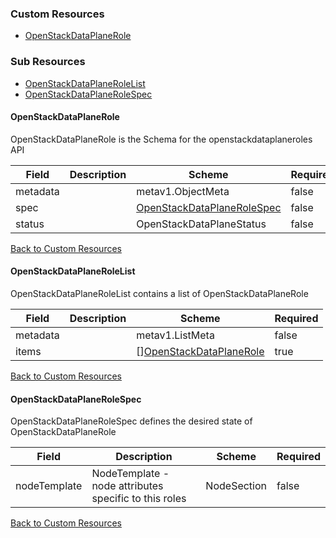 
### Custom Resources

* [OpenStackDataPlaneRole](#openstackdataplanerole)

### Sub Resources

* [OpenStackDataPlaneRoleList](#openstackdataplanerolelist)
* [OpenStackDataPlaneRoleSpec](#openstackdataplanerolespec)

#### OpenStackDataPlaneRole

OpenStackDataPlaneRole is the Schema for the openstackdataplaneroles API

| Field | Description | Scheme | Required |
| ----- | ----------- | ------ | -------- |
| metadata |  | metav1.ObjectMeta | false |
| spec |  | [OpenStackDataPlaneRoleSpec](#openstackdataplanerolespec) | false |
| status |  | OpenStackDataPlaneStatus | false |

[Back to Custom Resources](#custom-resources)

#### OpenStackDataPlaneRoleList

OpenStackDataPlaneRoleList contains a list of OpenStackDataPlaneRole

| Field | Description | Scheme | Required |
| ----- | ----------- | ------ | -------- |
| metadata |  | metav1.ListMeta | false |
| items |  | [][OpenStackDataPlaneRole](#openstackdataplanerole) | true |

[Back to Custom Resources](#custom-resources)

#### OpenStackDataPlaneRoleSpec

OpenStackDataPlaneRoleSpec defines the desired state of OpenStackDataPlaneRole

| Field | Description | Scheme | Required |
| ----- | ----------- | ------ | -------- |
| nodeTemplate | NodeTemplate - node attributes specific to this roles | NodeSection | false |

[Back to Custom Resources](#custom-resources)
